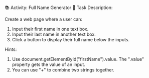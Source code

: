 📚 Activity: Full Name Generator
📝 Task Description:

Create a web page where a user can:
1. Input their first name in one text box.
2. Input their last name in another text box.
3. Click a button to display their full name below the inputs.

Hints: 
1. Use document.getElementById("firstName").value. The ".value" property gets the value of an input.
2. You can use "+" to combine two strings together.
